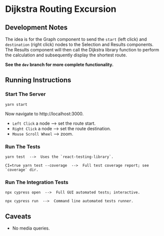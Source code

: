 # Dijkstra Routing Excursion

## Development Notes

The idea is for the Graph component to send the `start` (left click) and `destination` (right click) nodes to the Selection and Results components. The Results component will then call the Dijkstra library function to perform the calculation and subsequently display the shortest route.

**See the `dev` branch for more complete functionality.**

## Running Instructions

### Start The Server

    yarn start

Now navigate to http://localhost:3000.

- `Left Click` a node --> set the route start.
- `Right Click` a node --> set the route destination.
- `Mouse Scroll Wheel` --> zoom.

### Run The Tests

    yarn test  -->  Uses the `react-testing-library`.

    CI=true yarn test --coverage  -->  Full test coverage report; see `coverage` dir.

### Run The Integration Tests

    npx cypress open  -->  Full GUI automated tests; interactive.

    npx cypress run  -->  Command line automated tests runner.

## Caveats

- No media queries.

